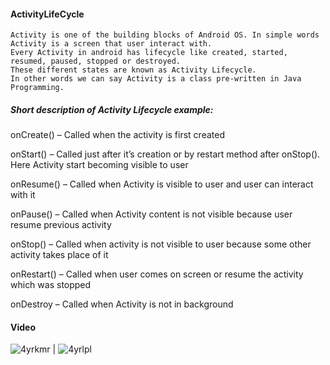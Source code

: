 #### ActivityLifeCycle

    Activity is one of the building blocks of Android OS. In simple words Activity is a screen that user interact with. 
    Every Activity in android has lifecycle like created, started, resumed, paused, stopped or destroyed.
    These different states are known as Activity Lifecycle. 
    In other words we can say Activity is a class pre-written in Java Programming.

##### Short description of Activity Lifecycle example:

onCreate() – Called when the activity is first created

onStart() – Called just after it’s creation or by restart method after onStop(). Here Activity start becoming visible to user

onResume() – Called when Activity is visible to user and user can interact with it

onPause() – Called when Activity content is not visible because user resume previous activity

onStop() – Called when activity is not visible to user because some other activity takes place of it

onRestart() – Called when user comes on screen or resume the activity which was stopped

onDestroy – Called when Activity is not in background


#### Video

![4yrkmr](https://user-images.githubusercontent.com/32029236/108587714-2f7fac00-737b-11eb-8048-1c19d711217c.gif) | ![4yrlpl](https://user-images.githubusercontent.com/32029236/108587791-c0ef1e00-737b-11eb-96bc-53f2a2e64f4e.gif)


